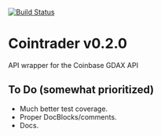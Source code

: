 [![Build Status](https://travis-ci.org/nicdev/cointrader.svg?branch=master)](https://travis-ci.org/nicdev/cointrader)

# Cointrader v0.2.0
API wrapper for the Coinbase GDAX API

## To Do (somewhat prioritized)
* Much better test coverage.
* Proper DocBlocks/comments.
* Docs.
